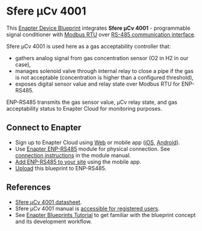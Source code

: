 # Sfere µCv 4001

This [Enapter Device Blueprint](https://github.com/Enapter/wip-marketplace#blue_book-enapter-device-blueprints) integrates **Sfere µCv 4001** - programmable signal conditioner with [Modbus RTU](https://developers.enapter.com/docs/reference/ucm/modbus) over [RS-485 communication interface](https://developers.enapter.com/docs/reference/ucm/rs485).

Sfere µCv 4001 is used here as a gas acceptability controller that:

- gathers analog signal from gas concentration sensor (O2 in H2 in our case),
- manages solenoid valve through internal relay to close a pipe if the gas is not acceptable (concentration is higher than a configured threshold),
- exposes digital sensor value and relay state over Modbus RTU for ENP-RS485.

ENP-RS485 transmits the gas sensor value, µCv relay state, and gas acceptability status to Enapter Cloud for monitoring purposes.

## Connect to Enapter

- Sign up to Enapter Cloud using [Web](https://cloud.enapter.com/) or mobile app ([iOS](https://apps.apple.com/app/id1388329910), [Android](https://play.google.com/store/apps/details?id=com.enapter&hl=en)).
- Use [Enapter ENP-RS485](https://handbook.enapter.com/modules/ENP-RS485/ENP-RS485.html) module for physical connection. See [connection instructions](https://handbook.enapter.com/modules/ENP-RS485/ENP-RS485.html#connection-examples) in the module manual.
- [Add ENP-RS485 to your site](https://handbook.enapter.com/software/mobile/android_mobile_app.html#adding-sites-and-devices) using the mobile app.
- [Upload](https://developers.enapter.com/docs/tutorial/uploading-blueprint/) this blueprint to ENP-RS485.

## References

- [Sfere µCv 4001 datasheet](https://ardetem-sfere.com/download/5424/TPIv4001-%C2%B5Cv4001-com-EN.pdf).
- Sfere µCv 4001 manual is [accessible for registered users](https://ardetem-sfere.com/en/tpiv-4001-%c2%b5cv-4001/).
- See [Enapter Blueprints Tutorial](https://developers.enapter.com/docs/) to get familiar with the blueprint concept and its development workflow.
